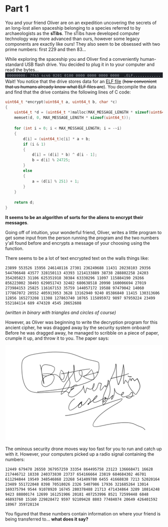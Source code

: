 # Part 1

You and your friend Oliver are on an expedition uncovering the secrets of an long-lost alien spaceship belonging to a species referred to by archaeologists as the **sTibs**. The sTibs have developed computer technology way more advanced than ours, however some legacy components are exactly like ours! They also seem to be obsessed with two prime numbers: first 229 and then 83...

While exploring the spaceship you and Oliver find a conveniently human-standard USB flash drive. You decided to plug it in to your computer and read the bytes...
![You read the data on the drive..](./xxd.png)
Wait! You notice that the drive stores data for an [ELF file](https://en.wikipedia.org/wiki/Executable_and_Linkable_Format) (~~how convenient that us humans already know what ELF files are~~). You decompile the data and find that the drive contains the following lines of C code:

```c
uint64_t *encrypt(uint64_t a, uint64_t b, char *c)
{
    uint64_t *d = (uint64_t *)malloc(MAX_MESSAGE_LENGTH * sizeof(uint64_t));
    memset(d, 0, MAX_MESSAGE_LENGTH * sizeof(uint64_t));

    for (int i = 0; i < MAX_MESSAGE_LENGTH; i = -~i)
    {
        d[i] = (uint64_t)c[i] * a + b;
        if (i & 1)
        {
            d[i] = (d[i] * b) ^ d[i - 1];
            b = d[i] % 24725;
        }
        else
        {
            a = (d[i] % 251) + 1;
        }
    }

    return d;
}
```

**It seems to be an algorithm of sorts for the aliens to encrypt their messages**.

Going off of intuition, your wonderful friend, Oliver, writes a little program to get some input from the person running the program and the two numbers y'all found before and encrypts a message of your choosing using the function.

There seems to be a lot of text encrypted text on the walls things like:

```
23899 553526 15956 246148116 27301 236249688 11431 20238103 29356 544706648 43577 328150113 43393 1214133889 38738 288802258 24203 354205823 31106 625351918 30384 63330296 11097 115884190 29266 856223002 38493 629051743 32482 680638518 20990 160006694 27019 273984153 25825 116167153 35759 144057172 19588 97479042 14060 177867072 20552 405913953 3628 13162940 9240 85386840 11415 130313606 12856 165273208 11308 127863740 10765 115895972 9897 97959224 23499 552184114 689 474320 4545 20652608
```

_(written in binary with triangles and circles of course)_

However, as Oliver was beginning to write the decryption program for this ancient cipher, he was dragged away by the security system onboard! Before he was dragged away, he managed to scribble on a piece of paper, crumple it up, and throw it to you. The paper says:

![Oliver threw this to you](paper.png)

The ominous security drone moves way too fast for you to run and catch up with it. However, your computers picked up a radio signal containing the numbers:

```
12449 679478 26550 367957259 33354 864495758 23123 136668471 16628 217446712 18338 240373830 23737 654166664 23819 684684302 46701 611294844 19549 348546868 23268 541409780 6455 41668838 7213 52020164 23489 551722048 8398 70518026 2326 5407986 17936 321685264 13014 169375794 9544 91078920 16745 280378488 21713 471434864 3289 10814248 9423 88800174 12699 161251906 20181 407253996 8521 72599448 6848 46893760 15160 229828472 9597 92109428 8803 77484074 20649 426401592 18967 359728134
```

You figured that these numbers contain information on where your friend is being transferred to... **what does it say?**
